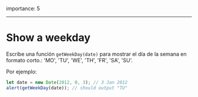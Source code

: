 importance: 5

---

# Show a weekday

Escribe una función `getWeekDay(date)` para mostrar el día de la semana en formato corto.: 'MO', 'TU', 'WE', 'TH', 'FR', 'SA', 'SU'.

Por ejemplo:

```js no-beautify
let date = new Date(2012, 0, 3); // 3 Jan 2012
alert(getWeekDay(date)); // should output "TU"
```
